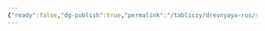 ```yaml
---
{"ready":false,"dg-publish":true,"permalink":"/tabliczy/drevnyaya-rus/spas-emmanuil/","dgPassFrontmatter":true}
---
```



